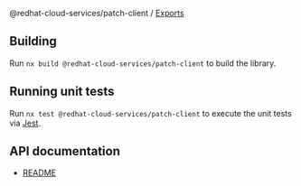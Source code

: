 @redhat-cloud-services/patch-client / [Exports](modules.md)

## Building

Run `nx build @redhat-cloud-services/patch-client` to build the library.

## Running unit tests

Run `nx test @redhat-cloud-services/patch-client` to execute the unit tests via [Jest](https://jestjs.io).

## API documentation

* [README](doc/README.md)
